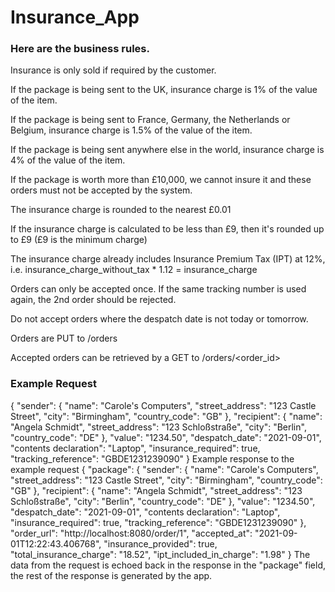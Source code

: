 # Insurance_App

### Here are the business rules.

Insurance is only sold if required by the customer.

If the package is being sent to the UK, insurance charge is 1% of the value of the item.

If the package is being sent to France, Germany, the Netherlands or Belgium, insurance charge is 1.5% of the value of the item.

If the package is being sent anywhere else in the world, insurance charge is 4% of the value of the item.

If the package is worth more than £10,000, we cannot insure it and these orders must not be accepted by the system.

The insurance charge is rounded to the nearest £0.01

If the insurance charge is calculated to be less than £9, then it's rounded up to £9 (£9 is the minimum charge)

The insurance charge already includes Insurance Premium Tax (IPT) at 12%, i.e. insurance_charge_without_tax * 1.12 = insurance_charge

Orders can only be accepted once. If the same tracking number is used again, the 2nd order should be rejected.

Do not accept orders where the despatch date is not today or tomorrow.

Orders are PUT to /orders

Accepted orders can be retrieved by a GET to /orders/<order_id>

### Example Request
{
  "sender": {
    "name": "Carole's Computers",
    "street_address": "123 Castle Street",
    "city": "Birmingham",
    "country_code": "GB"
  },
  "recipient": {
    "name": "Angela Schmidt",
    "street_address": "123 Schloßstraße",
    "city": "Berlin",
    "country_code": "DE"
  },
  "value": "1234.50",
  "despatch_date": "2021-09-01",
  "contents declaration": "Laptop",
  "insurance_required": true,
  "tracking_reference": "GBDE1231239090"
}
Example response to the example request
{
  "package": {
    "sender": {
      "name": "Carole's Computers",
      "street_address": "123 Castle Street",
      "city": "Birmingham",
      "country_code": "GB"
    },
    "recipient": {
      "name": "Angela Schmidt",
      "street_address": "123 Schloßstraße",
      "city": "Berlin",
      "country_code": "DE"
    },
    "value": "1234.50",
    "despatch_date": "2021-09-01",
    "contents declaration": "Laptop",
    "insurance_required": true,
    "tracking_reference": "GBDE1231239090"
  },
  "order_url": "http://localhost:8080/order/1",
  "accepted_at": "2021-09-01T12:22:43.406768",
  "insurance_provided": true,
  "total_insurance_charge": "18.52",
  "ipt_included_in_charge": "1.98"
}
The data from the request is echoed back in the response in the "package" field, the rest of the response is generated by the app.
